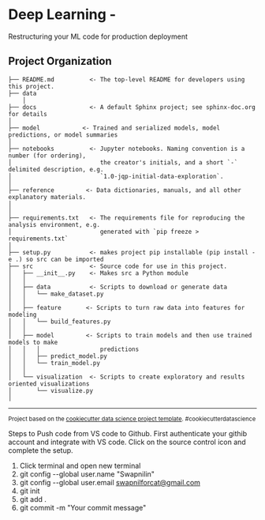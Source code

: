 Deep Learning - 
==============================

Restructuring your ML code for production deployment

Project Organization
------------

    ├── README.md          <- The top-level README for developers using this project.
    ├── data
        │
    ├── docs               <- A default Sphinx project; see sphinx-doc.org for details
    │
    ├── model            <- Trained and serialized models, model predictions, or model summaries
    │
    ├── notebooks          <- Jupyter notebooks. Naming convention is a number (for ordering),
    │                         the creator's initials, and a short `-` delimited description, e.g.
    │                         `1.0-jqp-initial-data-exploration`.
    │
    ├── reference         <- Data dictionaries, manuals, and all other explanatory materials.
    │
    │
    ├── requirements.txt   <- The requirements file for reproducing the analysis environment, e.g.
    │                         generated with `pip freeze > requirements.txt`
    │
    ├── setup.py           <- makes project pip installable (pip install -e .) so src can be imported
    ├── src                <- Source code for use in this project.
    │   ├── __init__.py    <- Makes src a Python module
    │   │
    │   ├── data           <- Scripts to download or generate data
    │   │   └── make_dataset.py
    │   │
    │   ├── feature       <- Scripts to turn raw data into features for modeling
    │   │   └── build_features.py
    │   │
    │   ├── model         <- Scripts to train models and then use trained models to make
    │   │   │                 predictions
    │   │   ├── predict_model.py
    │   │   └── train_model.py
    │   │
    │   └── visualization  <- Scripts to create exploratory and results oriented visualizations
    │       └── visualize.py
    │



--------

<p><small>Project based on the <a target="_blank" href="https://drivendata.github.io/cookiecutter-data-science/">cookiecutter data science project template</a>. #cookiecutterdatascience</small></p>


Steps to Push code from VS code to Github.
First authenticate your githib account and integrate with VS code. Click on the source control icon and complete the setup.
1. Click terminal and open new terminal
2. git config --global user.name "Swapnilin"
3. git config --global user.email swapnilforcat@gmail.com
4. git init
5. git add .
6. git commit -m "Your commit message"